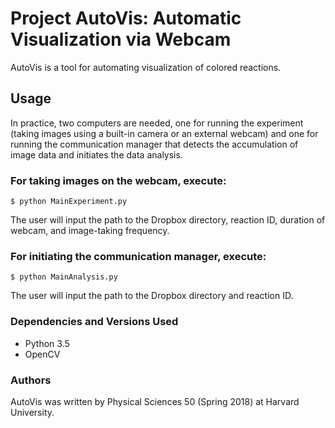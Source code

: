 # Project AutoVis: Automatic Visualization via Webcam

AutoVis is a tool for automating visualization of colored reactions.

## Usage

In practice, two computers are needed, one for running the experiment (taking images using a built-in camera or an external webcam) and one for running the communication manager that detects the accumulation of image data and initiates the data analysis.

### For taking images on the webcam, execute:

`$ python MainExperiment.py`

The user will input the path to the Dropbox directory, reaction ID, duration of webcam, and image-taking frequency. 

### For initiating the communication manager, execute:

`$ python MainAnalysis.py`

The user will input the path to the Dropbox directory and reaction ID.


### Dependencies and Versions Used
- Python 3.5
- OpenCV


### Authors

AutoVis was written by Physical Sciences 50 (Spring 2018) at Harvard University. 
